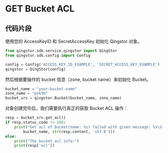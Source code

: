 # GET Bucket ACL

## 代码片段

使用您的 AccessKeyID 和 SecretAccessKey 初始化 Qingstor 对象。

```python
from qingstor.sdk.service.qingstor import QingStor
from qingstor.sdk.config import Config

config = Config('ACCESS_KEY_ID_EXAMPLE', 'SECRET_ACCESS_KEY_EXAMPLE')
qingstor = QingStor(config)
```

然后根据要操作的 bucket 信息（zone, bucket name）来初始化 Bucket。

```python
bucket_name = "your-bucket-name"
zone_name = "pek3b"
bucket_srv = qingstor.Bucket(bucket_name, zone_name)
```

对象创建完毕后，我们需要执行真正的获取 Bucket ACL 操作：

```python
resp = bucket_srv.get_acl()
if resp.status_code != 200:
    print("Get acl of bucket(name: %s) failed with given message: %s\n" % (
        bucket_name, str(resp.content, 'utf-8')))
else:
    print("The bucket acl info:")
    print(resp['acl'])
```
